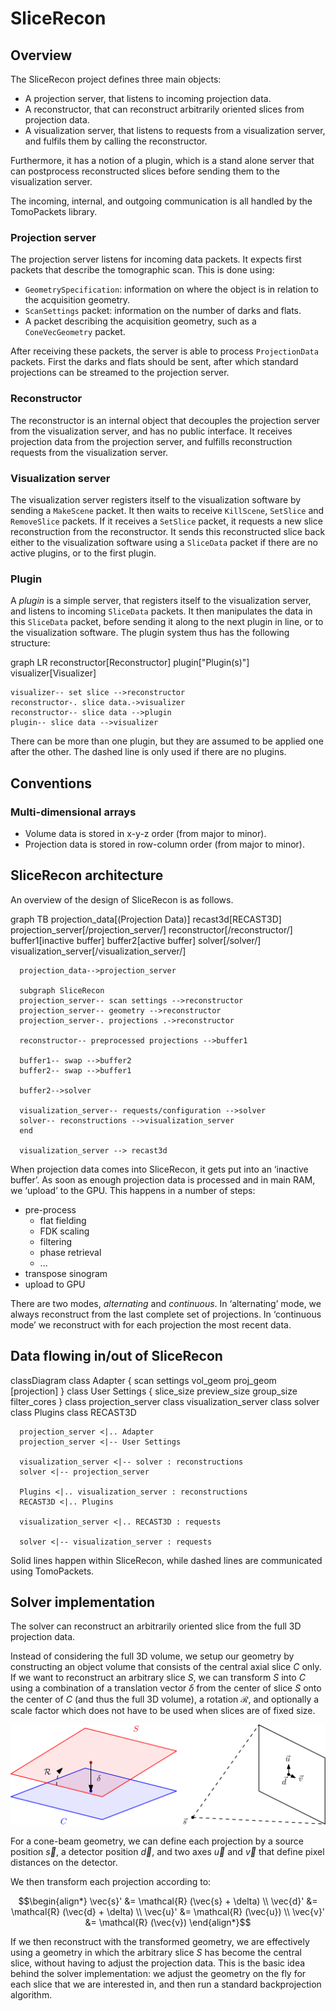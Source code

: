 # SliceRecon

## Overview

The SliceRecon project defines three main objects:

- A projection server, that listens to incoming projection data.
- A reconstructor, that can reconstruct arbitrarily oriented slices from
  projection data.
- A visualization server, that listens to requests from a visualization server,
  and fulfils them by calling the reconstructor.

Furthermore, it has a notion of a plugin, which is a stand alone server that can
postprocess reconstructed slices before sending them to the visualization
server.

The incoming, internal, and outgoing communication is all handled by the TomoPackets library.

### Projection server

The projection server listens for incoming data packets. It expects first
packets that describe the tomographic scan. This is done using:

- `GeometrySpecification`: information on where the object is in relation
  to the acquisition geometry.
- `ScanSettings` packet: information on the number of darks and flats.
- A packet describing the acquisition geometry, such as a `ConeVecGeometry`
  packet.

After receiving these packets, the server is able to process `ProjectionData`
packets. First the darks and flats should be sent, after which standard
projections can be streamed to the projection server.

### Reconstructor

The reconstructor is an internal object that decouples the projection server
from the visualization server, and has no public interface. It receives
projection data from the projection server, and fulfills reconstruction requests
from the visualization server.

### Visualization server

The visualization server registers itself to the visualization software by
sending a `MakeScene` packet. It then waits to receive `KillScene`, `SetSlice`
and `RemoveSlice` packets. If it receives a `SetSlice` packet, it requests a new
slice reconstruction from the reconstructor. It sends this reconstructed slice
back either to the visualization software using a `SliceData` packet if there
are no active plugins, or to the first plugin.

### Plugin

A *plugin* is a simple server, that registers itself to the visualization server,
and listens to incoming `SliceData` packets. It then manipulates the data in
this `SliceData` packet, before sending it along to the next plugin in line, or
to the visualization software. The plugin system thus has the following structure:

<div class="mermaid">
  graph LR
    reconstructor[Reconstructor]
    plugin["Plugin(s)"]
    visualizer[Visualizer]

    visualizer-- set slice -->reconstructor
    reconstructor-. slice data.->visualizer
    reconstructor-- slice data -->plugin
    plugin-- slice data -->visualizer
</div>

There can be more than one plugin, but they are assumed to be applied one after
the other. The dashed line is only used if there are no plugins.

## Conventions

### Multi-dimensional arrays

- Volume data is stored in x-y-z order (from major to minor).
- Projection data is stored in row-column order (from major to minor).


## SliceRecon architecture

An overview of the design of SliceRecon is as follows.

<div class="mermaid">
    graph TB
      projection_data[(Projection Data)]
      recast3d[RECAST3D]
      projection_server[/projection_server/]
      reconstructor[/reconstructor/]
      buffer1[inactive buffer]
      buffer2[active buffer]
      solver[/solver/]
      visualization_server[/visualization_server/]

      projection_data-->projection_server

      subgraph SliceRecon
      projection_server-- scan settings -->reconstructor
      projection_server-- geometry -->reconstructor
      projection_server-. projections .->reconstructor

      reconstructor-- preprocessed projections -->buffer1

      buffer1-- swap -->buffer2
      buffer2-- swap -->buffer1

      buffer2-->solver

      visualization_server-- requests/configuration -->solver
      solver-- reconstructions -->visualization_server
      end

      visualization_server --> recast3d
</div>

When projection data comes into SliceRecon, it gets put into an ‘inactive buffer’.
As soon as enough projection data is processed and in main RAM, we ‘upload’ to the GPU. This happens in a number of steps:

- pre-process
    - flat fielding
    - FDK scaling
    - filtering
    - phase retrieval
    - ...
- transpose sinogram
- upload to GPU

There are two modes, _alternating_ and _continuous_. In ‘alternating’ mode, we always reconstruct from the last complete set of projections. In ‘continuous mode’ we reconstruct with for each projection the most recent data.

## Data flowing in/out of SliceRecon

<div class="mermaid">
    classDiagram
      class Adapter {
          scan settings
          vol_geom
          proj_geom
          [projection]
      }
      class User Settings {
        slice_size
        preview_size
        group_size
        filter_cores
      }
      class projection_server
      class visualization_server
      class solver
      class Plugins
      class RECAST3D

      projection_server <|.. Adapter
      projection_server <|-- User Settings

      visualization_server <|-- solver : reconstructions
      solver <|-- projection_server

      Plugins <|.. visualization_server : reconstructions
      RECAST3D <|.. Plugins

      visualization_server <|.. RECAST3D : requests

      solver <|-- visualization_server : requests
</div>

Solid lines happen within SliceRecon, while dashed lines are communicated using TomoPackets.

## Solver implementation

The solver can reconstruct an arbitrarily oriented slice from the full 3D projection data. 

Instead of considering the full 3D volume, we setup our geometry by constructing an object volume that consists of the central axial slice $C$ only. If we want to reconstruct an arbitrary slice $S$, we can transform $S$ into $C$ using a combination of a translation vector $\delta$ from the center of slice $S$ onto the center of $C$ (and thus the full 3D volume), a rotation $\mathcal{R}$, and optionally a scale factor which does not have to be used when slices are of fixed size.

![Slice transformation](../images/slice_transformation.svg)

For a cone-beam geometry, we can define each projection by a source position $\vec{s}$, a detector position $\vec{d}$, and two axes $\vec{u}$ and $\vec{v}$ that define pixel distances on the detector.

We then transform each projection according to:

$$\begin{align*}
\vec{s}' &= \mathcal{R} (\vec{s} + \delta) \\
\vec{d}' &= \mathcal{R} (\vec{d} + \delta) \\
\vec{u}' &= \mathcal{R} (\vec{u}) \\
\vec{v}' &= \mathcal{R} (\vec{v})
\end{align*}$$

If we then reconstruct with the transformed geometry, we are effectively using a geometry in which the arbitrary slice $S$ has become the central slice, without having to adjust the projection data. This is the basic idea behind the solver implementation: we adjust the geometry on the fly for each slice that we are interested in, and then run a standard backprojection algorithm.



